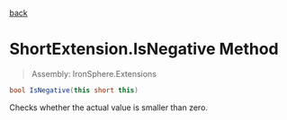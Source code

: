 ﻿

[back](/IronSphere.Extensions/types/ShortExtension)

# ShortExtension.IsNegative Method

> Assembly: IronSphere.Extensions

```csharp
bool IsNegative(this short this)
```

Checks whether the actual value is smaller than zero.

 